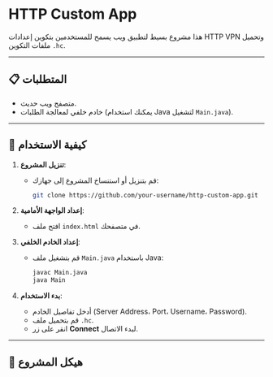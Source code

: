 # HTTP Custom App

هذا مشروع بسيط لتطبيق ويب يسمح للمستخدمين بتكوين إعدادات HTTP VPN وتحميل ملفات التكوين `.hc`.

---

## 📋 المتطلبات
- متصفح ويب حديث.
- خادم خلفي لمعالجة الطلبات (يمكنك استخدام Java لتشغيل `Main.java`).

---

## 🚀 كيفية الاستخدام
1. **تنزيل المشروع**:
   - قم بتنزيل أو استنساخ المشروع إلى جهازك:
     ```bash
     git clone https://github.com/your-username/http-custom-app.git
     ```

2. **إعداد الواجهة الأمامية**:
   - افتح ملف `index.html` في متصفحك.

3. **إعداد الخادم الخلفي**:
   - قم بتشغيل ملف `Main.java` باستخدام Java:
     ```bash
     javac Main.java
     java Main
     ```

4. **بدء الاستخدام**:
   - أدخل تفاصيل الخادم (Server Address، Port، Username، Password).
   - قم بتحميل ملف `.hc`.
   - انقر على زر **Connect** لبدء الاتصال.

---

## 📂 هيكل المشروع
